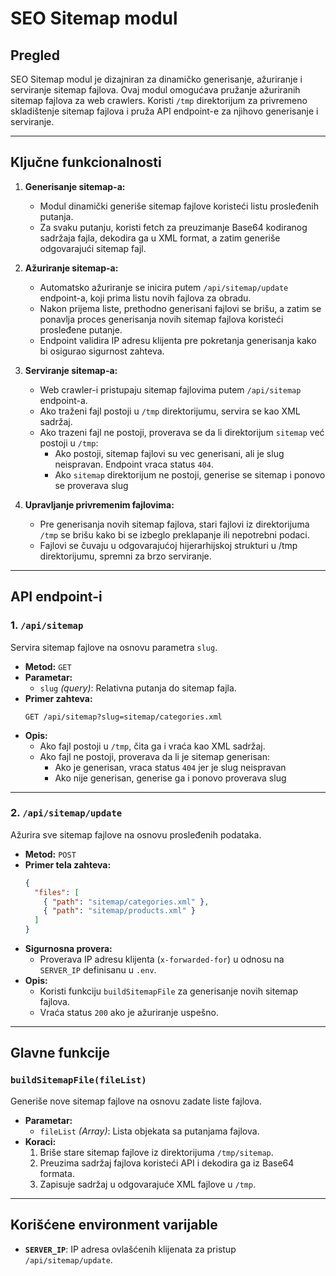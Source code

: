 # SEO Sitemap modul

## Pregled

SEO Sitemap modul je dizajniran za dinamičko generisanje, ažuriranje i serviranje sitemap fajlova. Ovaj modul omogućava pružanje ažuriranih sitemap fajlova za web crawlers. Koristi `/tmp` direktorijum za privremeno skladištenje sitemap fajlova i pruža API endpoint-e za njihovo generisanje i serviranje.

---

## Ključne funkcionalnosti

1. **Generisanje sitemap-a:**

   - Modul dinamički generiše sitemap fajlove koristeći listu prosleđenih putanja.
   - Za svaku putanju, koristi fetch za preuzimanje Base64 kodiranog sadržaja fajla, dekodira ga u XML format, a zatim generiše odgovarajući sitemap fajl.

2. **Ažuriranje sitemap-a:**

   - Automatsko ažuriranje se inicira putem `/api/sitemap/update` endpoint-a, koji prima listu novih fajlova za obradu.
   - Nakon prijema liste, prethodno generisani fajlovi se brišu, a zatim se ponavlja proces generisanja novih sitemap fajlova koristeći prosleđene putanje.
   - Endpoint validira IP adresu klijenta pre pokretanja generisanja kako bi osigurao sigurnost zahteva.

3. **Serviranje sitemap-a:**

   - Web crawler-i pristupaju sitemap fajlovima putem `/api/sitemap` endpoint-a.
   - Ako traženi fajl postoji u `/tmp` direktorijumu, servira se kao XML sadržaj.
   - Ako trazeni fajl ne postoji, proverava se da li direktorijum `sitemap` već postoji u `/tmp`:
      - Ako postoji, sitemap fajlovi su vec generisani, ali je slug neispravan. Endpoint vraca status `404`.
      - Ako `sitemap` direktorijum ne postoji, generise se sitemap i ponovo se proverava slug

4. **Upravljanje privremenim fajlovima:**
   - Pre generisanja novih sitemap fajlova, stari fajlovi iz direktorijuma `/tmp` se brišu kako bi se izbeglo preklapanje ili nepotrebni podaci.
   - Fajlovi se čuvaju u odgovarajućoj hijerarhijskoj strukturi u /tmp direktorijumu, spremni za brzo serviranje.

---

## API endpoint-i

### 1. `/api/sitemap`

Servira sitemap fajlove na osnovu parametra `slug`.

- **Metod:** `GET`
- **Parametar:**
  - `slug` _(query)_: Relativna putanja do sitemap fajla.
- **Primer zahteva:**
  ```http
  GET /api/sitemap?slug=sitemap/categories.xml
  ```
- **Opis:**
  - Ako fajl postoji u `/tmp`, čita ga i vraća kao XML sadržaj.
  - Ako fajl ne postoji, proverava da li je sitemap generisan:
    - Ako je generisan, vraca status `404` jer je slug neispravan
    - Ako nije generisan, generise ga i ponovo proverava slug

---

### 2. `/api/sitemap/update`

Ažurira sve sitemap fajlove na osnovu prosleđenih podataka.

- **Metod:** `POST`
- **Primer tela zahteva:**
  ```json
  {
    "files": [
      { "path": "sitemap/categories.xml" },
      { "path": "sitemap/products.xml" }
    ]
  }
  ```
- **Sigurnosna provera:**
  - Proverava IP adresu klijenta (`x-forwarded-for`) u odnosu na `SERVER_IP` definisanu u `.env`.
- **Opis:**
  - Koristi funkciju `buildSitemapFile` za generisanje novih sitemap fajlova.
  - Vraća status `200` ako je ažuriranje uspešno.

---

## Glavne funkcije

### `buildSitemapFile(fileList)`

Generiše nove sitemap fajlove na osnovu zadate liste fajlova.

- **Parametar:**
  - `fileList` _(Array)_: Lista objekata sa putanjama fajlova.
- **Koraci:**
  1. Briše stare sitemap fajlove iz direktorijuma `/tmp/sitemap`.
  2. Preuzima sadržaj fajlova koristeći API i dekodira ga iz Base64 formata.
  3. Zapisuje sadržaj u odgovarajuće XML fajlove u `/tmp`.

---

## Korišćene environment varijable

- **`SERVER_IP`**: IP adresa ovlašćenih klijenata za pristup `/api/sitemap/update`.
